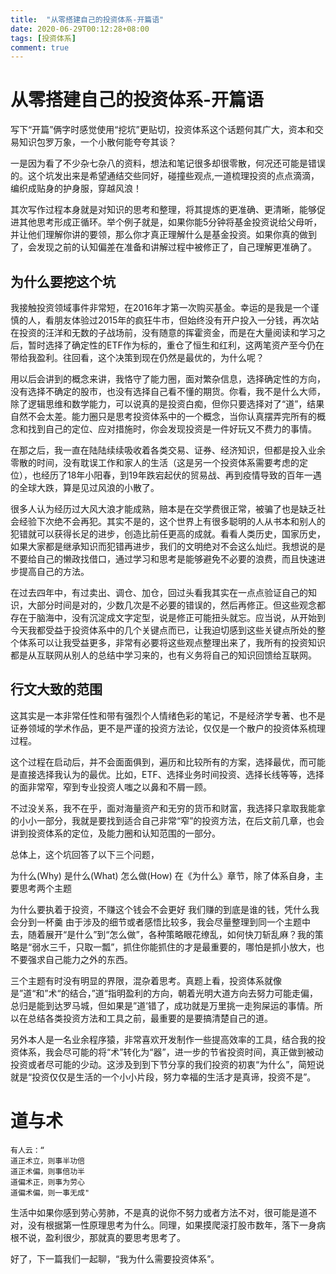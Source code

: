 ```yaml
---
title:  "从零搭建自己的投资体系-开篇语"
date: 2020-06-29T00:12:28+08:00
tags: [投资体系]
comment: true
---
```



# 从零搭建自己的投资体系-开篇语

写下“开篇”俩字时感觉使用“挖坑”更贴切，投资体系这个话题何其广大，资本和交易知识包罗万象，一个小散何能夸夸其谈？

一是因为看了不少杂七杂八的资料，想法和笔记很多却很零散，何况还可能是错误的。这个坑发出来是希望通结交些同好，碰撞些观点,一道梳理投资的点点滴滴，编织成贴身的护身服，穿越风浪！

其次写作过程本身就是对知识的思考和整理，将其提炼的更准确、更清晰，能够促进其他思考形成正循环。举个例子就是，如果你能5分钟将基金投资说给父母听，并让他们理解你讲的要领，那么你才真正理解什么是基金投资。如果你真的做到了，会发现之前的认知偏差在准备和讲解过程中被修正了，自己理解更准确了。

## 为什么要挖这个坑

我接触投资领域事件非常短，在2016年才第一次购买基金。幸运的是我是一个谨慎的人，看朋友体验过2015年的疯狂牛市，但始终没有开户投入一分钱，再次站在投资的汪洋和无数的子战场前，没有随意的挥霍资金，而是在大量阅读和学习之后，暂时选择了确定性的ETF作为标的，重仓了恒生和红利，这两笔资产至今仍在带给我盈利。往回看，这个决策到现在仍然是最优的，为什么呢？

用以后会讲到的概念来讲，我恪守了能力圈，面对繁杂信息，选择确定性的方向，没有选择不确定的股市，也没有选择自己看不懂的期货。你看，我不是什么大师，除了逻辑思维和数学能力，可以说真的是投资白痴，但你只要选择对了“道”，结果自然不会太差。能力圈只是思考投资体系中的一个概念，当你认真摆弄完所有的概念和找到自己的定位、应对措施时，你会发现投资是一件好玩又不费力的事情。

在那之后，我一直在陆陆续续吸收着各类交易、证券、经济知识，但都是投入业余零散的时间，没有耽误工作和家人的生活（这是另一个投资体系需要考虑的定位），也经历了18年小阳春，到19年跌宕起伏的贸易战、再到疫情导致的百年一遇的全球大跌，算是见过风浪的小散了。

很多人认为经历过大风大浪才能成熟，赔本是在交学费很正常，被骗了也是缺乏社会经验下次绝不会再犯。其实不是的，这个世界上有很多聪明的人从书本和别人的犯错就可以获得长足的进步，创造比前任更高的成就。看看人类历史，国家历史，如果大家都是继承知识而犯错再进步，我们的文明绝对不会这么灿烂。我想说的是不要给自己的懒政找借口，通过学习和思考是能够避免不必要的浪费，而且快速进步提高自己的方法。

在过去四年中，有过卖出、调仓、加仓，回过头看我其实在一点点验证自己的知识，大部分时间是对的，少数几次是不必要的错误的，然后再修正。但这些观念都存在于脑海中，没有沉淀成文字定型，说是修正可能扭头就忘。应当说，从开始到今天我都受益于投资体系中的几个关键点而已，让我迫切感到这些关键点所处的整个体系可以让我受益更多，非常有必要将这些观点整理出来了，我所有的投资知识都是从互联网从别人的总结中学习来的，也有义务将自己的知识回馈给互联网。


## 行文大致的范围

这其实是一本非常任性和带有强烈个人情绪色彩的笔记，不是经济学专著、也不是证券领域的学术作品，更不是严谨的投资方法论，仅仅是一个散户的投资体系梳理过程。

这个过程在启动后，并不会面面俱到，遍历和比较所有的方案，选择最优，而可能是直接选择我认为的最优。比如，ETF、选择业务时间投资、选择长线等等，选择的面非常窄，窄到专业投资人嗤之以鼻和不屑一顾。

不过没关系，我不在乎，面对海量资产和无穷的货币和财富，我选择只拿取我能拿的小小一部分，我就是要找到适合自己非常“窄”的投资方法，在后文前几章，也会讲到投资体系的定位，及能力圈和认知范围的一部分。

总体上，这个坑回答了以下三个问题，

为什么(Why)
是什么(What)
怎么做(How)
在《为什么》章节，除了体系自身，主要思考两个主题

为什么要执着于投资，不赚这个钱会不会更好
我们赚的到底是谁的钱，凭什么我会分到一杯羹
由于涉及的细节或者感悟比较多，我会尽量整理到同一个主题中去，随着展开“是什么”到“怎么做”，各种策略眼花缭乱，如何快刀斩乱麻？我的策略是“弱水三千，只取一瓢”，抓住你能抓住的才是最重要的，哪怕是抓小放大，也不要强求自己能力之外的东西。

三个主题有时没有明显的界限，混杂着思考。真题上看，投资体系就像是”道“和”术“的结合，”道“指明盈利的方向，朝着光明大道方向去努力可能走偏，总归是能到达罗马城，但如果是”道’错了，成功就是万里挑一走狗屎运的事情。所以在总结各类投资方法和工具之前，最重要的是要搞清楚自己的道。

另外本人是一名业余程序猿，非常喜欢开发制作一些提高效率的工具，结合我的投资体系，我会尽可能的将“术”转化为“器”，进一步的节省投资时间，真正做到被动投资或者尽可能的少动。这涉及到到下节分享的我们投资的初衷“为什么”，简短说就是“投资仅仅是生活的一个小小片段，努力幸福的生活才是真谛，投资不是”。

# 道与术

    有人云：“
    道正术立，则事半功倍
    道正术偏，则事倍功半
    道偏术正，则事为劳心
    道偏术偏，则一事无成"

生活中如果你感到劳心劳肺，不是真的说你不努力或者方法不对，很可能是道不对，没有根据第一性原理思考为什么。同理，如果摸爬滚打股市数年，落下一身病根不说，盈利很少，那就真的要思考思考了。

好了，下一篇我们一起聊，“我为什么需要投资体系”。
